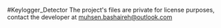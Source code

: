 #Keylogger_Detector
The project's files are private for license purposes, contact the developer at muhsen.bashaireh@outlook.com
